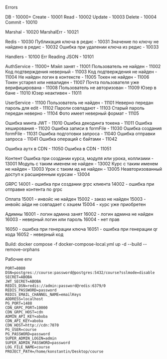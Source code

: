 Errors

DB - 10000+
Create - 10001
Read - 10002
Update - 10003
Delete - 10004
Commit - 10010

Marshal - 10020
MarshalErr - 10021

Redis - 10030
Публикация ключа в редис - 10031
Значение по ключу не найдено в редис - 10032
Ошибка при удалении ключа из редис - 10033

Handlers - 10100
Err Reading JSON - 10101

AuthService - 11000+
Мэйл занят - 11001
Пользователь не найден - 11002
Код подтверждения неверный - 11003
Код подтверждения не найден - 11004
Не найден логин в контексте - 11005
Токен не найден - 11006
Токен устарел или невалиден - 11007
Почта пользователя уже верифицирована - 11008
Пользователь не авторизован - 11009
Юзер в бане - 11010
Юзер неактивен - 11011

UserService - 11100
Пользователь не найден - 11101
Неверно передан пароль для edit - 11102
Пароли совпадают - 11103
Старый пароль передан неверно - 11104
Фото имеет неверный формат - 11105

Ошибка минта JWT - 11010
Ошибка декодинга токена - 11011
Ошибка хеширования - 11020
Ошибка записи в formFile - 11030
Ошибка создания formFile - 11031
Ошибка подготовки запроса - 11040
Ошибка отправки запроса - 11041
Ошибка операций с байтами - 11042

Ошибка аутх в CDN - 11050
Ошибка в CDN - 11051

Контент
Ошибка при создании курса, модуля или урока, коллизиии - 13001
Модуль с таким именем не найден - 13002
Курс с таким именем не найден - 13003
Урок с таким ид не найден - 13005
Неавторизованный доступ к расширенным курсам - 13004

GRPC
14001 - ошибка при создании grpc клиента
14002 - ошибка при отправке контента по grpc

Оплата
15001 - инвойс не найден
15002 - заказ не найден
15003 - инвойс айди не совпадает с хэшем
15004 - курс уже приобретен

Адимны
16001 - логин админа занят
16002 - логин админа не найден
16003 - неверный логин или пароль
16004 - нет прав

16050 - ошибка при генерации ключа
16051 - ошибка при генерации qr кода
16052 - неверный код

Build:
docker compose -f docker-compose-local.yml up -d --build --remove-orphans

Рабочие env
````
PORT=8080
DSN=postgres://course:password@postgres:5432/course?sslmode=disable
SECRET=ABOBA
JWT_SECRET=ABOBA
REDIS_DSN=redis://admin:password@redis:6379/0
REDIS_PASSWORD=password
REDIS_EMAIL_CHANNEL_NAME=emailKeys
ADDRESS=localhost
PG_PORT=1488
CDN_GRPC_PORT=10000
CDN_GRPC_HOST=cdn
ADMIN_API_KEY=aboba
CDN_API_KEY=aboba
CDN_HOST=http://cdn:7070
PG_USER=course
PG_PASSWORD=password
SUPER_ADMIN_LOGIN=admin
SUPER_ADMIN_PASSWORD=password
LOG_FILE_NAME=course
PROJECT_PATH=/home/konstantin/Desktop/course
````